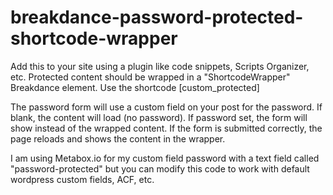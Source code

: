 # breakdance-password-protected-shortcode-wrapper

Add this to your site using a plugin like code snippets, Scripts Organizer, etc. 
Protected content should be wrapped in a "ShortcodeWrapper" Breakdance element.
Use the shortcode [custom_protected]

The password form will use a custom field on your post for the password. If blank, the content will load (no password). If password set, the form will show instead of the wrapped content. If the form is submitted correctly, the page reloads and shows the content in the wrapper.

I am using Metabox.io for my custom field password with a text field called "password-protected" but you can modify this code to work with default wordpress custom fields, ACF, etc.

